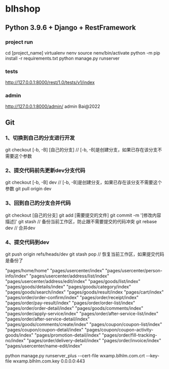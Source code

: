 # blhshop
## Python 3.9.6 + Django + RestFramework

### project run

cd [project_name]
virtualenv nenv
source nenv/bin/activate
python -m pip install -r requirements.txt
python manage.py runserver

### tests

http://127.0.0.1:8000/rest/1.0/tests/v1/index

### admin

http://127.0.0.1:8000/admin/
admin
Bai@2022

## Git

### 1、切换到自己的分支进行开发

git checkout [-b, -B] [自己的分支]  // [-b, -B]是创建分支，如果已存在该分支不需要这个参数

### 2、提交代码前先更新dev分支代码

git checkout [-b, -B] dev  // [-b, -B]是创建分支，如果已存在该分支不需要这个参数
git pull origin dev

### 3、回到自己的分支合并代码

git checkout [自己的分支]
git add [需要提交的文件]
git commit -m '[修改内容描述]'
git stash  // 备份当前工作区，防止跟不需要提交的代码冲突
git rebase dev  // 合并dev

### 4、提交代码到dev

git push origin refs/heads/dev
git stash pop  // 恢复当前工作区，如果提交代码是备份了


"pages/home/home"
"pages/usercenter/index"
"pages/usercenter/person-info/index"
"pages/usercenter/address/list/index"
"pages/usercenter/address/edit/index"
"pages/goods/list/index"
"pages/goods/details/index"
"pages/goods/category/index"
"pages/goods/search/index"
"pages/goods/result/index
"pages/cart/index"
"pages/order/order-confirm/index"
"pages/order/receipt/index"
"pages/order/pay-result/index"
"pages/order/order-list/index"
"pages/order/order-detail/index"
"pages/goods/comments/index"
"pages/order/apply-service/index"
"pages/order/after-service-list/index"
"pages/order/after-service-detail/index"
"pages/goods/comments/create/index"
"pages/coupon/coupon-list/index"
"pages/coupon/coupon-detail/index"
"pages/coupon/coupon-activity-goods/index"
"pages/promotion-detail/index"
"pages/order/fill-tracking-no/index"
"pages/order/delivery-detail/index"
"pages/order/invoice/index"
"pages/usercenter/name-edit/index"

python manage.py runserver_plus --cert-file wxamp.blhlm.com.crt --key-file wxamp.blhlm.com.key 0.0.0.0:443
